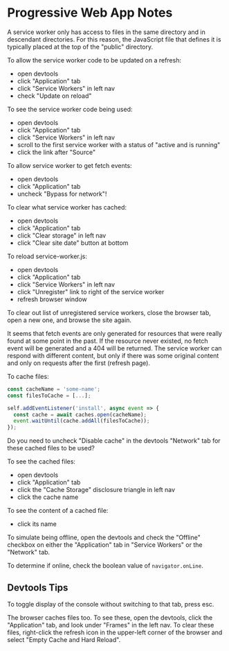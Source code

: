 # Progressive Web App Notes

A service worker only has access to files in the
same directory and in descendant directories.
For this reason, the JavaScript file that defines it is
typically placed at the top of the "public" directory.

To allow the service worker code to be updated on a refresh:

- open devtools
- click "Application" tab
- click "Service Workers" in left nav
- check "Update on reload"

To see the service worker code being used:

- open devtools
- click "Application" tab
- click "Service Workers" in left nav
- scroll to the first service worker with a status of "active and is running"
- click the link after "Source"

To allow service worker to get fetch events:

- open devtools
- click "Application" tab
- uncheck "Bypass for network"!

To clear what service worker has cached:

- open devtools
- click "Application" tab
- click "Clear storage" in left nav
- click "Clear site date" button at bottom

To reload service-worker.js:

- open devtools
- click "Application" tab
- click "Service Workers" in left nav
- click "Unregister" link to right of the service worker
- refresh browser window

To clear out list of unregistered service workers,
close the browser tab, open a new one, and browse the site again.

It seems that fetch events are only generated for resources
that were really found at some point in the past.
If the resource never existed, no fetch event will be generated
and a 404 will be returned.
The service worker can respond with different content,
but only if there was some original content
and only on requests after the first (refresh page).

To cache files:

```js
const cacheName = 'some-name';
const filesToCache = [...];

self.addEventListener('install', async event => {
  const cache = await caches.open(cacheName);
  event.waitUntil(cache.addAll(filesToCache));
});
```

Do you need to uncheck "Disable cache" in the devtools
"Network" tab for these cached files to be used?

To see the cached files:

- open devtools
- click "Application" tab
- click the "Cache Storage" disclosure triangle in left nav
- click the cache name

To see the content of a cached file:

- click its name

To simulate being offline, open the devtools and
check the "Offline" checkbox on either the
"Application" tab in "Service Workers"
or the "Network" tab.

To determine if online, check the boolean value of `navigator.onLine`.

## Devtools Tips

To toggle display of the console without switching to that tab,
press esc.

The browser caches files too.
To see these, open the devtools,
click the "Application" tab, and
look under "Frames" in the left nav.
To clear these files, right-click the refresh icon
in the upper-left corner of the browser
and select "Empty Cache and Hard Reload".
